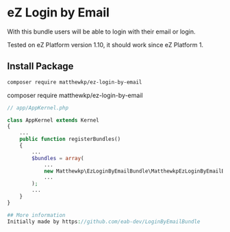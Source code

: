 # eZ Login by Email
With this bundle users will be able to login with their email or login.

Tested on eZ Platform version 1.10, it should work since eZ Platform 1.
## Install Package
```bash
composer require matthewkp/ez-login-by-email
```
composer require matthewkp/ez-login-by-email
```php
// app/AppKernel.php

class AppKernel extends Kernel
{
    ...
    public function registerBundles()
    {
        ...
        $bundles = array(
            ...
            new Matthewkp\EzLoginByEmailBundle\MatthewkpEzLoginByEmailBundle(),
            ...
        );
        ...
    }
}

## More information
Initially made by https://github.com/eab-dev/LoginByEmailBundle

